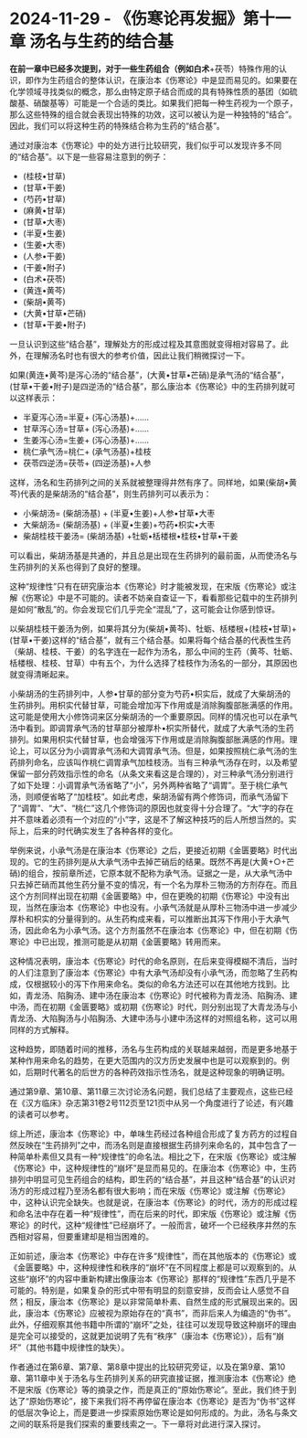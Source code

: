 # 2024-11-29 - 《伤寒论再发掘》第十一章 汤名与生药的结合基

**在前一章中已经多次提到，对于一些生药组合（例如白术**+茯苓）特殊作用的认识，即作为生药组合的整体认识，在康治本《伤寒论》中是显而易见的。如果要在化学领域寻找类似的概念，那么由特定原子结合而成的具有特殊性质的基团（如硫酸基、硝酸基等）可能是一个合适的类比。如果我们把每一种生药视为一个原子，那么这些特殊的组合就会表现出特殊的功效，这可以被认为是一种独特的“结合”。因此，我们可以将这种生药的特殊结合称为生药的“结合基”。

通过对康治本《伤寒论》中的处方进行比较研究，我们似乎可以发现许多不同的“结合基”。以下是一些容易注意到的例子：

* (桂枝•甘草)
* (甘草•干姜)
* (芍药•甘草)
* (麻黄•甘草)
* (甘草•大枣)
* (半夏•生姜)
* (生姜•大枣)
* (人参•干姜)
* (干姜•附子)
* (白术•茯苓)
* (黄连•黄芩)
* (柴胡•黄芩)
* (大黄•甘草•芒硝)
* (甘草•干姜•附子)

一旦认识到这些“结合基”，理解处方的形成过程及其意图就变得相对容易了。此外，在理解汤名时也有很大的参考价值，因此让我们稍微探讨一下。

如果(黄连•黄芩)是泻心汤的“结合基”，(大黄•甘草•芒硝)是承气汤的“结合基”，(甘草•干姜•附子)是四逆汤的“结合基”，那么康治本《伤寒论》中的生药排列就可以这样表示：

* 半夏泻心汤=半夏+ (泻心汤基)+……
* 甘草泻心汤=甘草+ (泻心汤基)+……
* 生姜泻心汤=生姜+ (泻心汤基)+……
* 桃仁承气汤=桃仁+ (承气汤基)+桂枝
* 茯苓四逆汤=茯苓+ (四逆汤基)+人参

这样，汤名和生药排列之间的关系就被整理得井然有序了。同样地，如果(柴胡•黄芩)代表的是柴胡汤的“结合基”，则生药排列可以表示为：

* 小柴胡汤= (柴胡汤基) + (半夏•生姜)+人参•甘草•大枣
* 大柴胡汤= (柴胡汤基) + (半夏•生姜)+芍药•枳实•大枣
* 柴胡桂枝干姜汤= (柴胡汤基) +牡蛎•栝楼根•桂枝•甘草•干姜

可以看出，柴胡汤基是共通的，并且总是出现在生药排列的最前面，从而使汤名与生药排列的关系也得到了良好的整理。

这种“规律性”只有在研究康治本《伤寒论》时才能被发现，在宋版《伤寒论》或注解《伤寒论》中是不可能的。读者不妨亲自查证一下，看看那些记载中的生药排列是如何“散乱”的。你会发现它们几乎完全“混乱”了，这可能会让你感到惊讶。

以柴胡桂枝干姜汤为例，如果将其分为(柴胡•黄芩)、牡蛎、栝楼根+(桂枝•甘草)+(甘草•干姜)这样的“结合基”，就有三个结合基。如果将每个结合基的代表性生药（柴胡、桂枝、干姜）的名字连在一起作为汤名，那么中间的生药（黄芩、牡蛎、栝楼根、桂枝、甘草）中有五个，为什么选择了桂枝作为汤名的一部分，其原因也就变得清晰起来。

小柴胡汤的生药排列中，人参•甘草的部分变为芍药•枳实后，就成了大柴胡汤的生药排列。用枳实代替甘草，可能会增加泻下作用或是消除胸腹部胀满感的作用。这可能是使用大小修饰词来区分柴胡汤的一个重要原因。同样的情况也可以在承气汤中看到。即调胃承气汤的甘草部分被厚朴•枳实所替代，就成了大承气汤的生药排列。如果用枳实代替甘草，也会增强泻下作用或是消除胸腹部胀满感的作用。理论上，可以区分为小调胃承气汤和大调胃承气汤。但是，如果按照桃仁承气汤的生药排列命名，应该叫作桃仁调胃承气加桂枝汤。当有三种承气汤存在时，以及希望保留一部分药效指示性的命名（从条文来看这是合理的），对三种承气汤分别进行了如下处理：小调胃承气汤省略了“小”，另外两种省略了“调胃”。至于桃仁承气汤，则顺便省略了“加桂枝”。如此考虑，柴胡汤留有两个修饰词，而承气汤留下了“调胃”、“大”、“桃仁”这几个修饰词的原因也就变得十分合理了。“大”字的存在并不意味着必须有一个对应的“小”字，这是不了解这种技巧的后人所想当然的。实际上，后来的时代确实发生了各种各样的变化。

举例来说，小承气汤是在康治本《伤寒论》之后，更接近初期《金匮要略》时代出现的。它的生药排列是从大承气汤中去掉芒硝后的结果。既然不再是(大黄+○+芒硝)的组合，按前章所述，它原本就不配称为承气汤。证据之一是，从大承气汤中只去掉芒硝而其他生药分量不变的情况，有一个名为厚朴三物汤的方剂存在。而且这个方剂同样出现在初期《金匮要略》中，但在更晚的初期《伤寒论》中没有出现，当然在康治本《伤寒论》中也没有。小承气汤就是从厚朴三物汤中进一步减少厚朴和枳实的分量得到的。从生药构成来看，可以推断出其泻下作用小于大承气汤，因此命名为小承气汤。这个方剂虽然不在康治本《伤寒论》中，但在初期《伤寒论》中已出现，推测可能是从初期《金匮要略》转用而来。

这种情况表明，康治本《伤寒论》时代的命名原则，在后来变得模糊不清后，当时的人们注意到了康治本《伤寒论》中有大承气汤却没有小承气汤，而忽略了生药构成，仅根据较小的泻下作用来命名。类似的命名方法还可以在其他地方找到。比如，青龙汤、陷胸汤、建中汤在康治本《伤寒论》时代被称为青龙汤、陷胸汤、建中汤，而在初期《金匮要略》或初期《伤寒论》时代，则分别出现了大青龙汤与小青龙汤、大陷胸汤与小陷胸汤、大建中汤与小建中汤这样的对照组名称，这可以用同样的方式解释。

这种趋势，即随着时间的推移，汤名与生药构成的关联越来越弱，而是更多地基于某种作用来命名的趋势，在更大范围内的汉方历史发展中也是可以观察到的。例如，后期时代著名的后世方的各种药效指示性汤名，就是这种现象的明确证明。

通过第9章、第10章、第11章三次讨论汤名问题，我们总结了主要观点，这些已经在《汉方临床》杂志第31卷2号112页至121页中从另一个角度进行了论述，有兴趣的读者可以参考。

综上所述，康治本《伤寒论》中，单味生药经过各种组合形成了复方药方的过程自然反映在“生药排列”之中，而汤名则是直接根据生药排列来命名的，其中包含了一种简单朴素但又具有一种“规律性”的命名法。相比之下，在宋版《伤寒论》或注解《伤寒论》中，这种规律性的“崩坏”是显而易见的。在康治本《伤寒论》中，生药排列中明显可见生药组合的结构，即生药的“结合基”，并且这种“结合基”的认识对汤方的形成过程乃至汤名都有很大影响；而在宋版《伤寒论》或注解《伤寒论》中，这种认识完全缺失。也就是说，在康治本《伤寒论》的时代，汤方的形成过程和命名法中存在着一种“规律性”，而在后来的时代，即宋版《伤寒论》或注解《伤寒论》的时代，这种“规律性”已经崩坏了。一般而言，破坏一个已经秩序井然的东西相对容易，但要重建却是相当困难的。

正如前述，康治本《伤寒论》中存在许多“规律性”，而在其他版本的《伤寒论》或《金匮要略》中，这种规律性和秩序的“崩坏”在不同程度上都是可以观察到的。从这些“崩坏”的内容中重新构建出像康治本《伤寒论》那样的“规律性”东西几乎是不可能的。特别是，如果复杂的形式中带有明显的刻意安排，反而会让人感觉不自然；相反，康治本《伤寒论》是以非常简单朴素、自然生成的形式展现出来的。因此，康治本《伤寒论》应被视为原始存在的“真书”，而非后来人为编造的“伪书”。此外，仔细观察其他书籍中所谓的“崩坏”之处，往往可以发现导致这种崩坏的理由是完全可以接受的，这就更加说明了先有“秩序”（康治本《伤寒论》），后有“崩坏”（其他书籍中规律性的缺失）。

作者通过在第6章、第7章、第8章中提出的比较研究旁证，以及在第9章、第10章、第11章中关于汤名与生药排列关系的研究直接证据，推测康治本《伤寒论》绝不是宋版《伤寒论》等的摘录之作，而是真正的“原始伤寒论”。至此，我们终于到达了“原始伤寒论”，接下来我们将不再停留在康治本《伤寒论》是否为“伪书”这样的低层次争论上，而是要进一步探索原始伤寒论是如何形成的。为此，汤名与条文之间的联系将是我们探索的重要线索之一。下一章将对此进行深入探讨。
